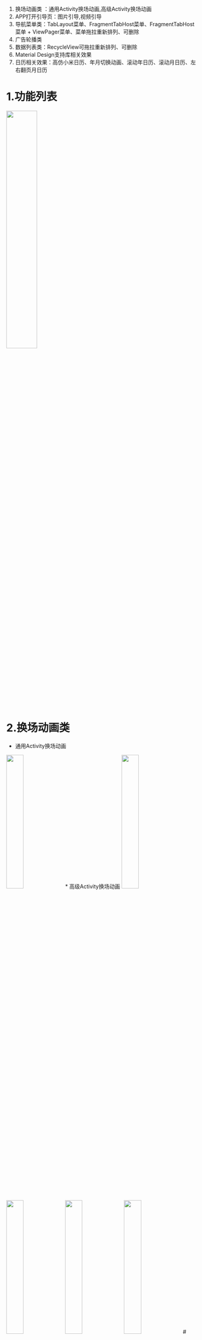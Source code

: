  1. 换场动画类 ：通用Activity换场动画,高级Activity换场动画  
 2. APP打开引导页：图片引导,视频引导
 3. 导航菜单类：TabLayout菜单、FragmentTabHost菜单、FragmentTabHost菜单 + ViewPager菜单、菜单拖拉重新排列、可删除
 4. 广告轮播类
 5. 数据列表类：RecycleView可拖拉重新排列、可删除
 6. Material Design支持库相关效果
 7. 日历相关效果：高仿小米日历、年月切换动画、滚动年日历、滚动月日历、左右翻页月日历
# 1.功能列表
<img src="https://img-blog.csdnimg.cn/20190127134105903.jpg?x-oss-process=image/watermark,type_ZmFuZ3poZW5naGVpdGk,shadow_10,text_aHR0cHM6Ly9ibG9nLmNzZG4ubmV0L2dlZHVvXzgz,size_16,color_FFFFFF,t_70" width="40%"><br>
# 2.换场动画类 
*  通用Activity换场动画
<img src="https://img-blog.csdnimg.cn/20190127115334220.gif" width="30%">
* 高级Activity换场动画 
<img src="https://img-blog.csdnimg.cn/20190127115646438.gif" width="30%">
<img src="https://img-blog.csdnimg.cn/20190127120002960.gif" width="30%">
<img src="https://img-blog.csdnimg.cn/20190127120047652.gif" width="30%">
<img src="https://img-blog.csdnimg.cn/20190127120130610.gif" width="30%">
# 3.APP打开引导页
*  图片引导
 <img src="https://img-blog.csdnimg.cn/20190127120316271.gif" width="30%">
*  视频引导
<img src="https://img-blog.csdnimg.cn/20190127120350285.gif" width="30%">
# 4.导航菜单类
* TabLayout菜单
<img src="https://img-blog.csdnimg.cn/2019012712044884.gif" width="30%">
* FragmentTabHost菜单
<img src="https://img-blog.csdnimg.cn/20190127120520159.gif" width="30%">
* FragmentTabHost菜单 + ViewPager菜单
<img src="https://img-blog.csdnimg.cn/20190127120557589.gif" width="30%">
* 菜单拖拉重新排列、可删除
 <img src="https://img-blog.csdnimg.cn/20190127120722156.gif" width="30%">
<img src="https://img-blog.csdnimg.cn/20190127120651981.gif" width="30%">
# 5.广告轮播类
* 图片轮播效果
 <img src="https://img-blog.csdnimg.cn/20190127120840978.gif" width="30%">
# 6.数据列表类
* RecycleView可拖拉重新排列、可删除
 <img src="https://img-blog.csdnimg.cn/20190127120931500.gif" width="30%">
# 7.Material Design支持库相关效果
* meterial design相关效果
 <img src="https://img-blog.csdnimg.cn/201901271212249.gif" width="30%">
# 8.日历相关效果
* 高仿小米日历
 <img src="https://img-blog.csdnimg.cn/20190127121402487.gif" width="30%">
* 年月切换动画
 <img src="https://img-blog.csdnimg.cn/20190127121542941.gif" width="30%">
* 滚动年日历
 <img src="https://img-blog.csdnimg.cn/20190127121633774.gif" width="30%">
* 滚动月日历
 <img src="https://img-blog.csdnimg.cn/20190127121726849.gif" width="30%">
* 左右翻页月日历
 <img src="https://img-blog.csdnimg.cn/20190127121802832.gif" width="30%">
